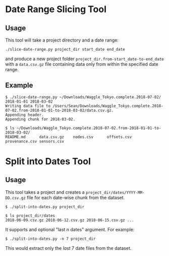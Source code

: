 # Date Range Slicing Tool

## Usage

This tool will take a project directory and a date range:

```
./slice-date-range.py project_dir start_date end_date
```

and produce a new project folder `project_dir.from-start_date-to-end_date` with
a `data.csv.gz` file containing data only from within the specified date range.

## Example

```
$ ./slice-date-range.py ~/Downloads/Waggle_Tokyo.complete.2018-07-02/ 2018-01-01 2018-03-02
Writing data file to /Users/Sean/Downloads/Waggle_Tokyo.complete.2018-07-02.from-2018-01-01-to-2018-03-02/data.csv.gz.
Appending header.
Appending chunk for 2018-03-02.
```

```
$ ls ~/Downloads/Waggle_Tokyo.complete.2018-07-02.from-2018-01-01-to-2018-03-02/
README.md      data.csv.gz    nodes.csv      offsets.csv    provenance.csv sensors.csv
```

# Split into Dates Tool

## Usage

This tool takes a project and creates a `project_dir/dates/YYYY-MM-DD.csv.gz`
file for each date-wise chunk from the dataset.

```
$ ./split-into-dates.py project_dir
```

```
$ ls project_dir/dates
2018-06-09.csv.gz 2018-06-12.csv.gz 2018-06-15.csv.gz ...
```

It supports and optional "last n dates" argument. For example:

```
$ ./split-into-dates.py -n 7 project_dir
```

This would extract only the _last_ 7 date files from the dataset.
